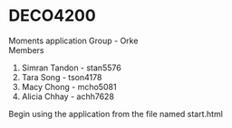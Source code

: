 # DECO4200
Moments application
Group - Orke <br>
Members
  1. Simran Tandon - stan5576
  2. Tara Song - tson4178
  3. Macy Chong - mcho5081
  4. Alicia Chhay - achh7628

Begin using the application from the file named start.html 
